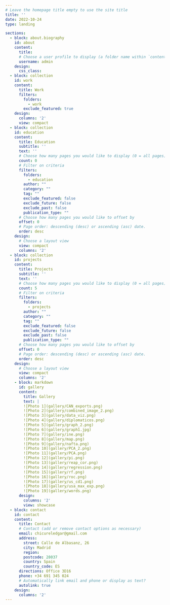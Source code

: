 ```yaml
---
# Leave the homepage title empty to use the site title
title: ''
date: 2022-10-24
type: landing

sections:
  - block: about.biography
    id: about
    content:
      title: 
      # Choose a user profile to display (a folder name within `content/authors/`)
      username: admin
    design:
      css_class: 
  - block: collection
    id: work
    content:
      title: Work
      filters:
        folders:
          - work
        exclude_featured: true
    design:
      columns: '2'
      view: compact
  - block: collection
    id: education
    content:
      title: Education
      subtitle: ''
      text: ''
      # Choose how many pages you would like to display (0 = all pages)
      count: 0
      # Filter on criteria
      filters:
        folders:
          - education
        author: ""
        category: ""
        tag: ""
        exclude_featured: false
        exclude_future: false
        exclude_past: false
        publication_type: ""
      # Choose how many pages you would like to offset by
      offset: 0
      # Page order: descending (desc) or ascending (asc) date.
      order: desc
    design:
      # Choose a layout view
      view: compact
      columns: '2'  
  - block: collection
    id: projects
    content:
      title: Projects
      subtitle: ''
      text: ''
      # Choose how many pages you would like to display (0 = all pages)
      count: 5
      # Filter on criteria
      filters:
        folders:
          - projects
        author: ""
        category: ""
        tag: ""
        exclude_featured: false
        exclude_future: false
        exclude_past: false
        publication_type: ""
      # Choose how many pages you would like to offset by
      offset: 0
      # Page order: descending (desc) or ascending (asc) date.
      order: desc
    design:
      # Choose a layout view
      view: compact
      columns: '2'
    - block: markdown
      id: gallery
      content:
        title: Gallery
        text: |
        ![Photo 1](gallery/CAN_exports.png)
        ![Photo 2](gallery/combined_image_2.png)
        ![Photo 3](gallery/data_viz.png)
        ![Photo 4](gallery/diplomaticos.png)
        ![Photo 5](gallery/graph_2.png)
        ![Photo 6](gallery/graph1.jpg)
        ![Photo 7](gallery/ine.png)
        ![Photo 8](gallery/map.png)
        ![Photo 9](gallery/nafta.png)
        ![Photo 10](gallery/PCA_2.png)
        ![Photo 11](gallery/PCA.png)
        ![Photo 12](gallery/pi.png)
        ![Photo 13](gallery/reap_cor.png)
        ![Photo 14](gallery/regression.png)
        ![Photo 15](gallery/rf.png)
        ![Photo 16](gallery/roc.png)
        ![Photo 17](gallery/us_cd1.png)
        ![Photo 18](gallery/usa_max_exp.png)
        ![Photo 19](gallery/words.png)
      design:
        columns: '2'
        view: showcase
  - block: contact
    id: contact
    content:
      title: Contact
      # Contact (add or remove contact options as necessary)
      email: chicureledgar@gmail.com
      address:
        street: Calle de Albasanz, 26
        city: Madrid
        region: 
        postcode: 28037
        country: Spain
        country_code: ES
      directions: Office 3D16
      phone: +34 691 345 024
      # Automatically link email and phone or display as text?
      autolink: true
    design:
      columns: '2'
---
```


